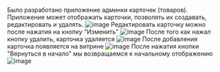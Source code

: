 Было разработано приложение админки карточек (товаров). Приложение может отображать карточки, позволять их создавать, редактировать и удалять.
![image](https://github.com/Bivrey/WebTink/assets/99673633/42340baa-bdb6-4348-8f10-2ef71e2954f7)
Редактировать карточку можно после нажатия на кнопку "Изменить"
![image](https://github.com/Bivrey/WebTink/assets/99673633/8de8b52d-2124-4c07-a5c2-4d99375ffa8b)
После того как нажал кнопку удалить, карточка удаляется
![image](https://github.com/Bivrey/WebTink/assets/99673633/716b8ae0-1216-48ad-b940-17240e64d828)
После добавления карточка появляется на витрине
![image](https://github.com/Bivrey/WebTink/assets/99673633/0b0ff418-5e42-4397-9c3f-e7813fd347fb)
После нажатия кнопки "Вернуться в начало" мы возвращаемся к начальному отображению
![image](https://github.com/Bivrey/WebTink/assets/99673633/f82144cc-6352-43e7-9fc7-cfc45e5d4c52)
